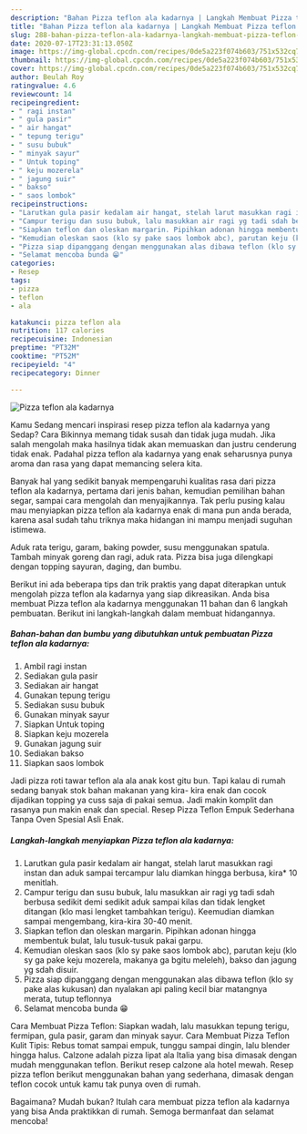 ```yaml
---
description: "Bahan Pizza teflon ala kadarnya | Langkah Membuat Pizza teflon ala kadarnya Yang Enak Dan Mudah"
title: "Bahan Pizza teflon ala kadarnya | Langkah Membuat Pizza teflon ala kadarnya Yang Enak Dan Mudah"
slug: 288-bahan-pizza-teflon-ala-kadarnya-langkah-membuat-pizza-teflon-ala-kadarnya-yang-enak-dan-mudah
date: 2020-07-17T23:31:13.050Z
image: https://img-global.cpcdn.com/recipes/0de5a223f074b603/751x532cq70/pizza-teflon-ala-kadarnya-foto-resep-utama.jpg
thumbnail: https://img-global.cpcdn.com/recipes/0de5a223f074b603/751x532cq70/pizza-teflon-ala-kadarnya-foto-resep-utama.jpg
cover: https://img-global.cpcdn.com/recipes/0de5a223f074b603/751x532cq70/pizza-teflon-ala-kadarnya-foto-resep-utama.jpg
author: Beulah Roy
ratingvalue: 4.6
reviewcount: 14
recipeingredient:
- " ragi instan"
- " gula pasir"
- " air hangat"
- " tepung terigu"
- " susu bubuk"
- " minyak sayur"
- " Untuk toping"
- " keju mozerela"
- " jagung suir"
- " bakso"
- " saos lombok"
recipeinstructions:
- "Larutkan gula pasir kedalam air hangat, stelah larut masukkan ragi instan dan aduk sampai tercampur lalu diamkan hingga berbusa, kira* 10 menitlah."
- "Campur terigu dan susu bubuk, lalu masukkan air ragi yg tadi sdah berbusa sedikit demi sedikit aduk sampai kilas dan tidak lengket ditangan (klo masi lengket tambahkan terigu). Keemudian diamkan sampai mengembang, kira-kira 30-40 menit."
- "Siapkan teflon dan oleskan margarin. Pipihkan adonan hingga membentuk bulat, lalu tusuk-tusuk pakai garpu."
- "Kemudian oleskan saos (klo sy pake saos lombok abc), parutan keju (klo sy ga pake keju mozerela, makanya ga bgitu meleleh), bakso dan jagung yg sdah disuir."
- "Pizza siap dipanggang dengan menggunakan alas dibawa teflon (klo sy pake alas kukusan) dan nyalakan api paling kecil biar matangnya merata, tutup teflonnya"
- "Selamat mencoba bunda 😁"
categories:
- Resep
tags:
- pizza
- teflon
- ala

katakunci: pizza teflon ala 
nutrition: 117 calories
recipecuisine: Indonesian
preptime: "PT32M"
cooktime: "PT52M"
recipeyield: "4"
recipecategory: Dinner

---
```



![Pizza teflon ala kadarnya](https://img-global.cpcdn.com/recipes/0de5a223f074b603/751x532cq70/pizza-teflon-ala-kadarnya-foto-resep-utama.jpg)

Kamu Sedang mencari inspirasi resep pizza teflon ala kadarnya yang Sedap? Cara Bikinnya memang tidak susah dan tidak juga mudah. Jika salah mengolah maka hasilnya tidak akan memuaskan dan justru cenderung tidak enak. Padahal pizza teflon ala kadarnya yang enak seharusnya punya aroma dan rasa yang dapat memancing selera kita.

Banyak hal yang sedikit banyak mempengaruhi kualitas rasa dari pizza teflon ala kadarnya, pertama dari jenis bahan, kemudian pemilihan bahan segar, sampai cara mengolah dan menyajikannya. Tak perlu pusing kalau mau menyiapkan pizza teflon ala kadarnya enak di mana pun anda berada, karena asal sudah tahu triknya maka hidangan ini mampu menjadi suguhan istimewa.

Aduk rata terigu, garam, baking powder, susu menggunakan spatula. Tambah minyak goreng dan ragi, aduk rata. Pizza bisa juga dilengkapi dengan topping sayuran, daging, dan bumbu.


Berikut ini ada beberapa tips dan trik praktis yang dapat diterapkan untuk mengolah pizza teflon ala kadarnya yang siap dikreasikan. Anda bisa membuat Pizza teflon ala kadarnya menggunakan 11 bahan dan 6 langkah pembuatan. Berikut ini langkah-langkah dalam membuat hidangannya.

<!--inarticleads1-->

##### Bahan-bahan dan bumbu yang dibutuhkan untuk pembuatan Pizza teflon ala kadarnya:

1. Ambil  ragi instan
1. Sediakan  gula pasir
1. Sediakan  air hangat
1. Gunakan  tepung terigu
1. Sediakan  susu bubuk
1. Gunakan  minyak sayur
1. Siapkan  Untuk toping
1. Siapkan  keju mozerela
1. Gunakan  jagung suir
1. Sediakan  bakso
1. Siapkan  saos lombok


Jadi pizza roti tawar teflon ala ala anak kost gitu bun. Tapi kalau di rumah sedang banyak stok bahan makanan yang kira- kira enak dan cocok dijadikan topping ya cuss saja di pakai semua. Jadi makin komplit dan rasanya pun makin enak dan special. Resep Pizza Teflon Empuk Sederhana Tanpa Oven Spesial Asli Enak. 

<!--inarticleads2-->

##### Langkah-langkah menyiapkan Pizza teflon ala kadarnya:

1. Larutkan gula pasir kedalam air hangat, stelah larut masukkan ragi instan dan aduk sampai tercampur lalu diamkan hingga berbusa, kira* 10 menitlah.
1. Campur terigu dan susu bubuk, lalu masukkan air ragi yg tadi sdah berbusa sedikit demi sedikit aduk sampai kilas dan tidak lengket ditangan (klo masi lengket tambahkan terigu). Keemudian diamkan sampai mengembang, kira-kira 30-40 menit.
1. Siapkan teflon dan oleskan margarin. Pipihkan adonan hingga membentuk bulat, lalu tusuk-tusuk pakai garpu.
1. Kemudian oleskan saos (klo sy pake saos lombok abc), parutan keju (klo sy ga pake keju mozerela, makanya ga bgitu meleleh), bakso dan jagung yg sdah disuir.
1. Pizza siap dipanggang dengan menggunakan alas dibawa teflon (klo sy pake alas kukusan) dan nyalakan api paling kecil biar matangnya merata, tutup teflonnya
1. Selamat mencoba bunda 😁


Cara Membuat Pizza Teflon: Siapkan wadah, lalu masukkan tepung terigu, fermipan, gula pasir, garam dan minyak sayur. Cara Membuat Pizza Teflon Kulit Tipis: Rebus tomat sampai empuk, tunggu sampai dingin, lalu blender hingga halus. Calzone adalah pizza lipat ala Italia yang bisa dimasak dengan mudah menggunakan teflon. Berikut resep calzone ala hotel mewah. Resep pizza teflon berikut menggunakan bahan yang sederhana, dimasak dengan teflon cocok untuk kamu tak punya oven di rumah. 

Bagaimana? Mudah bukan? Itulah cara membuat pizza teflon ala kadarnya yang bisa Anda praktikkan di rumah. Semoga bermanfaat dan selamat mencoba!
